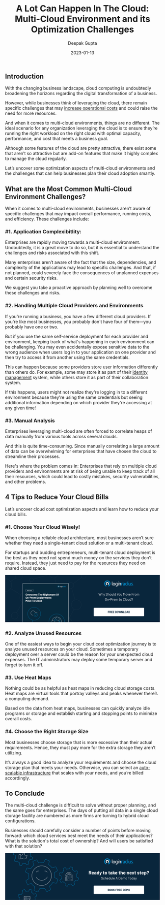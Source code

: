 ﻿---
title: "A Lot Can Happen In The Cloud: Multi-Cloud Environment and its Optimization Challenges"
date: "2023-01-13"
coverImage: "cloud-multi.jpg"
tags: ["multi cloud", cloud cost optimization", "on prem"]
author: "Deepak Gupta"
description: "Although some features of the cloud are pretty attractive, there exist some that aren’t so attractive but are add-on features that make it highly complex to manage the cloud regularly.  Let’s uncover some optimization aspects of multi-cloud environments and the challenges that can help businesses plan their cloud adoption smartly."
metatitle: "Multi-Cloud Environment and its Optimization Challenges"
metadescription: "Multi-cloud deployments are becoming the new normal for accelerating overall business growth. However, specific challenges linger. Read more."
---

## Introduction

With the changing business landscape, cloud computing is undoubtedly broadening the horizons regarding the digital transformation of a business. 

However, while businesses think of leveraging the cloud, there remain specific challenges that may [increase operational costs](https://blog.loginradius.com/growth/5-ways-reduce-cloud-cost-optimization/) and could raise the need for more resources. 

And when it comes to multi-cloud environments, things are no different. The ideal scenario for any organization leveraging the cloud is to ensure they’re running the right workload on the right cloud with optimal capacity, performance, and cost that meets a business goal. 

Although some features of the cloud are pretty attractive, there exist some that aren’t so attractive but are add-on features that make it highly complex to manage the cloud regularly.  

Let’s uncover some optimization aspects of multi-cloud environments and the challenges that can help businesses plan their cloud adoption smartly. 


## What are the Most Common Multi-Cloud Environment Challenges? 

When it comes to multi-cloud environments, businesses aren’t aware of specific challenges that may impact overall performance, running costs, and efficiency. These challenges include: 


### #1. Application Complexibitlity: 

Enterprises are rapidly moving towards a multi-cloud environment. Undoubtedly, it is a great move to do so, but it is essential to understand the challenges and risks associated with this shift.

Many enterprises aren’t aware of the fact that the size, dependencies, and complexity of the applications may lead to specific challenges. And that, if not planned, could severely face the consequences of unplanned expenses and certain security risks.

We suggest you take a proactive approach by planning well to overcome these challenges and risks. 


### #2. Handling Multiple Cloud Providers and Environments

If you're running a business, you have a few different cloud providers. If you're like most businesses, you probably don't have four of them—you probably have one or two.

But if you use the same self-service deployment for each provider and environment, keeping track of what's happening in each environment can be challenging. You may even accidentally expose sensitive data to the wrong audience when users log in to your application on one provider and then try to access it from another using the same credentials.

This can happen because some providers store user information differently than others do. For example, some may store it as part of their [identity management](https://blog.loginradius.com/identity/what-is-iam/) system, while others store it as part of their collaboration system. 

If this happens, users might not realize they're logging in to a different environment because they're using the same credentials but seeing additional information depending on which provider they're accessing at any given time!


### #3. Manual Analysis 

Enterprises leveraging multi-cloud are often forced to correlate heaps of data manually from various tools across several clouds. 

And this is quite time-consuming. Since manually correlating a large amount of data can be overwhelming for enterprises that have chosen the cloud to streamline their processes.

Here's where the problem comes in: Enterprises that rely on multiple cloud providers and environments are at risk of being unable to keep track of all their resources, which could lead to costly mistakes, security vulnerabilities, and other problems.


## 4 Tips to Reduce Your Cloud Bills

Let’s uncover cloud cost optimization aspects and learn how to reduce your cloud bills.


### #1. Choose Your Cloud Wisely!

When choosing a reliable cloud architecture, most businesses aren’t sure whether they need a single-tenant cloud solution or a multi-tenant cloud.

For startups and budding entrepreneurs, multi-tenant cloud deployment is the best as they need not spend much money on the services they don’t require. Instead, they just need to pay for the resources they need on shared cloud space.

[![nightmare-wp](nightmare-wp.png)](https://www.loginradius.com/resource/overcome-the-nightmare-of-on-prem-deployment-move-to-cloud/)


### #2. Analyze Unused Resources

One of the easiest ways to begin your cloud cost optimization journey is to analyze unused resources on your cloud. Sometimes a temporary deployment over a server could be the reason for your unexpected cloud expenses. The IT administrators may deploy some temporary server and forget to turn it off.


### #3. Use Heat Maps

Nothing could be as helpful as heat maps in reducing cloud storage costs. Heat maps are virtual tools that portray valleys and peaks whenever there’s a computing demand.

Based on the data from heat maps, businesses can quickly analyze idle programs or storage and establish starting and stopping points to minimize overall costs.


### #4. Choose the Right Storage Size

Most businesses choose storage that is more excessive than their actual requirements. Hence, they must pay more for the extra storage they aren’t utilizing.

It’s always a good idea to analyze your requirements and choose the cloud storage plan that meets your needs. Otherwise, you can select an [auto-scalable infrastructure](https://www.loginradius.com/scalability/) that scales with your needs, and you’re billed accordingly.


## To Conclude

The multi-cloud challenge is difficult to solve without proper planning, and the same goes for enterprises. The days of putting all data in a single cloud storage facility are numbered as more firms are turning to hybrid cloud configurations. 


Businesses should carefully consider a number of points before moving forward: which cloud services best meet the needs of their applications? What is the solution's total cost of ownership? And will users be satisfied with that solution?


[![book-a-demo-loginradius](../../assets/book-a-demo-loginradius.png)](https://www.loginradius.com/book-a-demo/)


